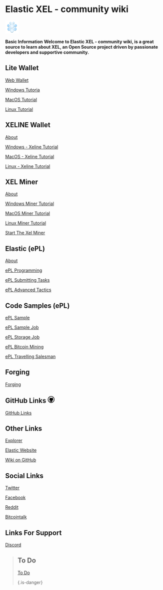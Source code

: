 # Elastic XEL - community wiki
<img src="/uploads/xeline/xelbig.png" alt="Elastic" width="42" height="42"  >

**Basic Information**
**Welcome to Elastic XEL - community wiki, is a great source to learn about XEL, an Open Source project driven by passionate developers and supportive community.**   

**Lite Wallet**
-----
<p> <a href="web-wallet">Web Wallet</a></p>
<p> <a href="windows-tutorial">Windows Tutoria</a></p>
<p> <a href="mac-os-tutorial">MacOS Tutorial</a></p>
<p> <a href="linux-tutoria">Linux Tutorial</a></p>

**XELINE Wallet**
-----
<p> <a href="about-exline">About</a></p>
<p> <a href="windows-xeline">Windows - Xeline Tutorial</a></p>
<p> <a href="mac-os-xeline">MacOS - Xeline Tutorial</a></p>
<p> <a href="linux-xeline">Linux - Xeline Tutorial</a></p>

**XEL Miner**
-----
<p> <a href="xel-miner-about">About</a></p>
<p> <a href="windows-miner-tutorial">Windows Miner Tutorial</a></p>
<p> <a href="mac-os-miner-tutorial">MacOS Miner Tutorial</a></p>
<p> <a href="linux-miner-tutorial">Linux Miner Tutorial</a></p>
<p> <a href="start-the-xel-miner">Start The Xel Miner</a></p>

**Elastic (ePL)**
-----
<p> <a href="about-epl">About</a></p>
<p> <a href="e-pl-programming">ePL Programming</a></p>
<p> <a href="e-pl-submitting-tasks">ePL Submitting Tasks</a></p>
<p> <a href="e-pl-advanced-tactics">ePL Advanced Tactics</a></p>

**Code Samples (ePL)**
-----
<p> <a href="e-pl-sample">ePL Sample</a></p>
<p> <a href="e-pl-simple-job">ePL Sample Job</a></p>
<p> <a href="e-pl-storage-job">ePL Storage Job</a></p>
<p> <a href="e-pl-bitcoin-mining">ePL Bitcoin Mining</a></p>
<p> <a href="e-pl-travelling-salesman">ePL Travelling Salesman</a></p>

**Forging**
-----
<p> <a href="forging">Forging</a></p>


**GitHub Links** <img src="/uploads/github/github.png" alt="github" width="22" height="22"  >
-----
<p> <a href="github-links">GitHub Links</a></p>

**Other Links**
-----
<p> <a href="https://explorer.xel.org/">Explorer</a></p>
<p> <a href="https://xel.org/">Elastic Website</a></p>
<p> <a href="https://github.com/elastic-community/wiki-official">Wiki on GitHub</a></p>

**Social Links**
-----
<p> <a href="https://twitter.com/elastic_coin">Twitter</a></p>
<p> <a href="https://www.facebook.com/ElasticSupercomputer/">Facebook</a></p>
<p> <a href="https://www.reddit.com/r/xel">Reddit</a></p>
<p> <a href="https://bitcointalk.org/index.php?topic=1957064.0">Bitcointalk</a></p>

**Links For Support**
-----
<p><a href="https://discord.gg/6uTJs4X">Discord</a></p>

>**To Do**
>-----
><p><a href="https://github.com/elastic-community/xel-community-tasks/labels/social%20medias">To Do</a></p>
>
>{.is-danger}
                      